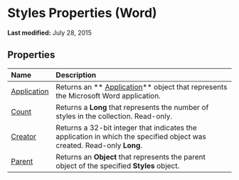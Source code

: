 
# Styles Properties (Word)

 **Last modified:** July 28, 2015


## Properties



|**Name**|**Description**|
|:-----|:-----|
| [Application](ae69970e-ad03-1a1f-5e14-c7d309dd9903.md)|Returns an  ** [Application](d1cf6f8f-4e88-bf01-93b4-90a83f79cb44.md)** object that represents the Microsoft Word application.|
| [Count](2e6c62a3-e6d6-645b-2cbd-9007a3c899c9.md)|Returns a  **Long** that represents the number of styles in the collection. Read-only.|
| [Creator](36f711c7-aeb1-c0ea-5f43-e1264f49688d.md)|Returns a 32-bit integer that indicates the application in which the specified object was created. Read-only  **Long**.|
| [Parent](fee4966b-4d43-f26b-5043-1caec97a73ea.md)|Returns an  **Object** that represents the parent object of the specified **Styles** object.|
